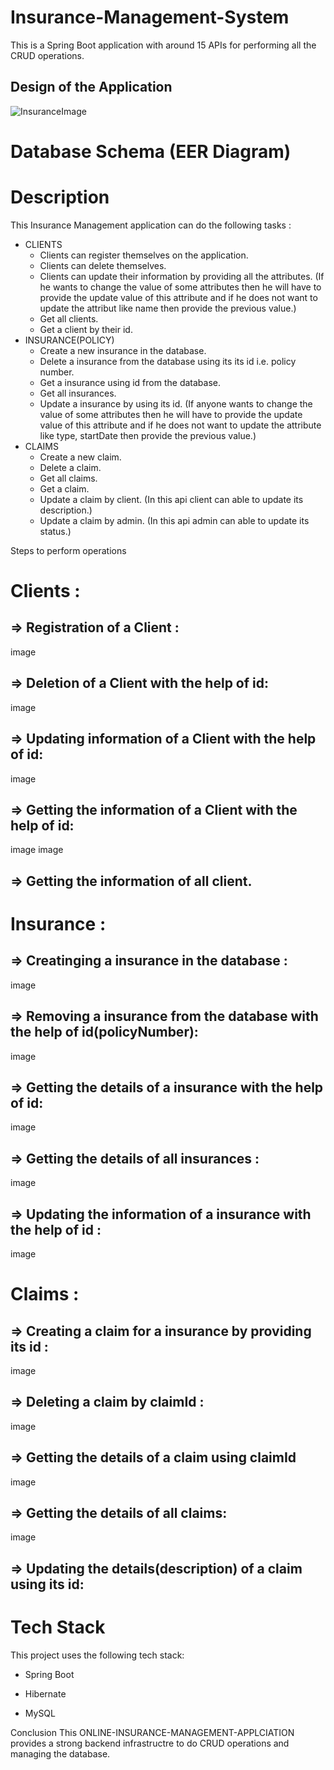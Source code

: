 # Insurance-Management-System
This is a Spring Boot application with around 15 APIs for performing all the CRUD operations.

## Design of the Application
![InsuranceImage](https://user-images.githubusercontent.com/116934640/229379186-0e21929b-7c31-472d-b80e-f5be87858edd.png)


# Database Schema (EER Diagram)


# Description
This Insurance Management application can do the following tasks :

* CLIENTS
   - Clients can register themselves on the application.
   - Clients can delete themselves.
   - Clients can update their information by providing all the attributes. (If he wants to change the value of some attributes then he will have to provide the update
  value of this attribute and if he does not want to update the attribut like name then provide the previous value.)
   - Get all clients.
   - Get a client by their id.
* INSURANCE(POLICY)
   - Create a new insurance in the database.
   - Delete a insurance from the database using its its id i.e. policy number.
   - Get a insurance using id from the database.
   - Get all insurances.
   - Update a insurance by using its id. (If anyone wants to change the value of some attributes then he will have to provide the update value of this attribute and if he does not want to update the attribute like type, startDate then provide the previous value.)
* CLAIMS
   - Create a new claim.
   - Delete a claim.
   - Get all claims.
   - Get a claim.
   - Update a claim by client. (In this api client can able to update its description.)
   - Update a claim by admin. (In this api admin can able to update its status.)

Steps to perform operations
# Clients :
## => Registration of a Client :
image

## => Deletion of a Client with the help of id:
image

## => Updating information of a Client with the help of id:
image

## => Getting the information of a Client with the help of id:
image image

## => Getting the information of all client. 

# Insurance :
## => Creatinging a insurance in the database :
image

## => Removing a insurance from the database with the help of id(policyNumber):
image

## => Getting the details of a insurance with the help of id:
image

## => Getting the details of all insurances :
image

## => Updating the information of a insurance with the help of id :
image

# Claims :
## => Creating a claim for a insurance by providing its id :
image

## => Deleting a claim by claimId :
image

## => Getting the details of a claim using claimId
image

## => Getting the details of all claims:
image

## => Updating the details(description) of a claim using its id: 

# Tech Stack
This project uses the following tech stack:

- Spring Boot
* Hibernate
+ MySQL

Conclusion
This ONLINE-INSURANCE-MANAGEMENT-APPLCIATION provides a strong backend infrastructre to do CRUD operations and managing the database.
